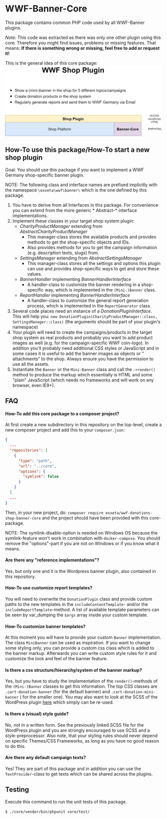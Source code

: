 # WWF-Banner-Core

This package contains common PHP code used by all WWF-Banner plugins.

*Note:* This code was extracted as there was only one other plugin using this core. Therefore you might find issues,
problems or missing features. That means: **If there is something wrong or missing, feel free to add or request it!**

This is the general idea of this core package:
![](./docs/shop_plugin_overview.png)

## How-To use this package/How-To start a new shop plugin

Goal: You should use this package if you want to implement a WWF Germany shop-specific banner plugin.

NOTE: The following class and interface names are prefixed implicitly with the namespace `\exxeta\wwf\banner\`
which is the one defined by this package.

1. You have to derive from all Interfaces in this package. For convenience you can extend from the more generic *
   Abstract-* interface implementations.
2. Implement these classes in your target shop system plugin:
    * *CharityProductManager* extending from *AbstractCharityProductManager*
        * This manager-class stores the available products and provides methods to get the shop-specific objects and
          IDs.
        * Also provides methods for you to get the campaign information (e.g. description texts, slugs) from.
    * *SettingsManager* extending from *AbstractSettingsManager*
        * This manager-class stores all the settings and options this plugin can use and provides shop-specific ways to
          get and store these values.
    * *BannerHandler* implementing *BannerHandlerInterface*
        * A handler-class to customize the banner rendering in a shop-specific way, which is implemented in
          the `(Mini-)Banner` class.
    * *ReportHandler* implementing *BannerHandlerInterface*
        * A handler-class to customize the general report generation process, which is implemented in
          the `ReportGenerator` class.
3. Several code places need an instance of a *DonationPluginInterface*. This will help you:
   `new DonationPlugin(CharityProductManager::class, SettingsManager::class)`
   (the arguments should be part of your plugin's namespace)
4. Your plugin will need to create the campaigns/products in the target shop system as real products and probably you
   want to add product images as well (e.g. for the campaign-specific WWF coin-logo). In addition you'll probably need
   additional CSS styles or JavaScript and in some cases it is useful to add the banner images as objects or "
   attachments" to the shop. Always ensure you have the permission to use all the assets.
5. Instantiate the `Banner` or the `Mini-Banner` class and call the `->render()` method to produce the markup which
   essentially is HTML and some "plain" JavaScript (which needs no frameworks and will work on any browser, even IE9+).

## FAQ

#### How-To add this core package to a composer project?

At first create a new subdirectory in this repository on the top-level, create a new composer project and add this to
your `composer.json`:

```json
{
  ...
  "repositories": [
    {
      "type": "path",
      "url": "../core",
      "options": {
        "symlink": false
      }
    }
  ]
  ...
}
```

Then, in your new project, do: `composer require exxeta/wwf-donations-shop-banner-core` and the project should have been
provided with this core-package.

NOTE: The symlink-disable-option is needed on Windows OS because the symlink-feature won't work in combination
with `docker-compose`. You should remove the "options"-part if you are not on Windows or if you know what it means.

#### Are there any "reference implementations"?

Yes, but only one and it is the Wordpress banner plugin, also contained in this repository.

#### How-To use customize report templates?

You will need to overwrite the `DonationPlugin` class and provide custom paths to the new templates in
the `includeContentTemplate`- and/or the `includeReportTemplate`-method. A list of available template parameters can be
seen by var_dumping the `$args` array inside your custom template.

#### How-To customize banner templates?

At this moment you will have to provide your custom `Banner` implementation. The class `MiniBanner` can be used as
inspiration. If you want to change some styling only, you can provide a custom css class which is added to the banner
markup. Afterwards you can write custom style rules for it and customize the look and feel of the banner feature.

#### Is there a css structure/hierarchy/system of the banner markup?

Yes, but you have to study the implementation of the `render()`-methods of the `(Mini-)Banner` classes to get this
information. The top CSS classes are `.cart-donation-banner` (for the default banner) and `.cart-donation-mini-banner` (
for the smaller one). You may also want to look at the SCSS of the WordPress
plugin [here](https://github.com/EXXETA/wwf-plugin-donations/blob/master/assets/styles/banner.scss)
which simply can be re-used.

#### Is there a (visual) style guide?

No, not in a written form. See the previously linked SCSS file for the WordPress plugin and you are strongly encouraged
to use SCSS and a style-preprocessor. Also note, that your styling rules should never depend on specific Themes/CSS
Frameworks, as long as you have no good reason to do this.

#### Are there any default campaign texts?

Yes! They are part of this package and in addition you can use the `TextProvider`-class to get texts which can be shared
across the plugins.

## Testing

Execute this command to run the unit tests of this package.

`$ ./core/vendor/bin/phpunit core/test/`